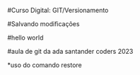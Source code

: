 #Curso Digital: GIT/Versionamento

#Salvando modificações

#hello world

#aula de git da ada santander coders 2023
 
 *uso do comando restore